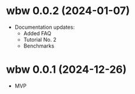 # wbw 0.0.2 (2024-01-07)

* Documentation updates:
    - Added FAQ
    - Tutorial No. 2
    - Benchmarks

# wbw 0.0.1 (2024-12-26)

* MVP

